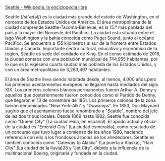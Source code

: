 [Seattle - Wikipedia, la enciclopedia libre](https://es.wikipedia.org/wiki/Seattle)

Seattle (/siːˈætəl/) es la ciudad más grande del estado de Washington, en el noroeste de los Estados Unidos de América.
El área metropolitana de la ciudad comprende Seattle-Tacoma-Bellevue, es la 15.ª más poblada del país y la mayor del Noroeste del Pacífico.​
La ciudad esta situada entre el lago Washington y la bahía conocida como Puget Sound, junto al océano Pacífico. Se encuentra a 155 kilómetros al sur de la frontera entre Estados Unidos y Canadá.
Importante centro cultural, educativo y económico de la region, Seattle es sede del condado de King.
En el censo estimado de 2018, la ciudad contaba con una población municipal de 744,955 habitantes,​ por lo que es la vigésimo cuarta ciudad más poblada de los Estados Unidos, y con un área metropolitana de 3,263,497 habitantes.

El área de Seattle lleva siendo habitada desde, al menos, 4.000 años,​ pero los primeros asentamientos europeos no llegaron hasta mediados del siglo XIX.
Los primeros colonos blancos permanentes fueron Arthur A. Denny y aquellos que posteriormente fueron conocidos como el Partido de Denny, que llegaron el 13 de noviembre de 1851.
Los primeros colonos de la zona fueron denominados "New York-Alki" y "Duwamps". En 1853, Doc Maynard sugirió que el asentamiento fuese renombrado a "Seattle", nombre del jefe de las dos tribus locales.
Desde 1869 hasta 1982, Seattle fue conocida como "Queen City" (La ciudad reina, en español).
El apodo actual y oficial de la ciudad es "Emerald City" (La ciudad esmeralda), como resultado de un concurso que tuvo lugar a comienzo de los años 1980,​ haciendo referencia con ello a los frondosos árboles de los alrededores.
Seattle es también conocida como "Gateway to Alaska" (La puerta a Alaska), "Rain City" (La ciudad de la lluvia)28​ y "Jet City", debido a la influencia de la multinacional Boeing, originaria y fundada en la ciudad.

<!---
cspell:locale es
cspell:ignore Seattle Tacoma Bellevue Puget Sound King locale siːˈætəl
cspell:ignore Denny Maynard tribus Alki Duwamps Queen Emerald
--->

